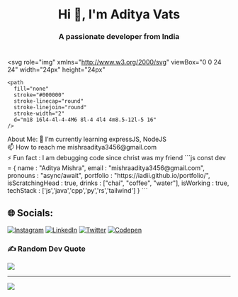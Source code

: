 <h1 align="center">Hi 👋, I'm Aditya Vats</h1>
<h3 align="center">A passionate developer from India</h3>

# <div align="center">
  <svg
    role="img"
    xmlns="http://www.w3.org/2000/svg"
    viewBox="0 0 24 24"
    width="24px"
    height="24px"
  >
    <path
      fill="none"
      stroke="#000000"
      stroke-linecap="round"
      stroke-linejoin="round"
      stroke-width="2"
      d="m18 16l4-4l-4-4M6 8l-4 4l4 4m8.5-12l-5 16"
    />
  </svg>
</div> About Me:
🌱 I’m currently learning expressJS, NodeJS <br>📫 How to reach me mishraaditya3456@gmail.com<br>⚡ Fun fact : I am debugging code since christ was my friend
```js
const dev = {
  name : "Aditya Mishra",
  email : "mishraaditya3456@gmail.com",
  pronouns : "async/await",
  portfolio : "https://iadii.github.io/portfolio/",
  isScratchingHead : true,
  drinks : ["chai", "coffee", "water"],
  isWorking : true,
  techStack : ['js','java','cpp','py','rs','tailwind']  
} 
```

## 🌐 Socials:
[![Instagram](https://img.shields.io/badge/Instagram-%23E4405F.svg?logo=Instagram&logoColor=white)](https://instagram.com/iadii_) [![LinkedIn](https://img.shields.io/badge/LinkedIn-%230077B5.svg?logo=linkedin&logoColor=white)](https://linkedin.com/in/https://www.linkedin.com/in/aditya-mishra-58722b110/) [![Twitter](https://img.shields.io/badge/Twitter-%231DA1F2.svg?logo=Twitter&logoColor=white)](https://twitter.com/iadii_) [![Codepen](https://img.shields.io/badge/Codepen-000000?style=for-the-badge&logo=codepen&logoColor=white)](https://codepen.io/iadii) 



### ✍️ Random Dev Quote
![](https://quotes-github-readme.vercel.app/api?type=horizontal&theme=tokyonight)




---
[![](https://visitcount.itsvg.in/api?id=iadii&icon=0&color=0)](https://visitcount.itsvg.in)

